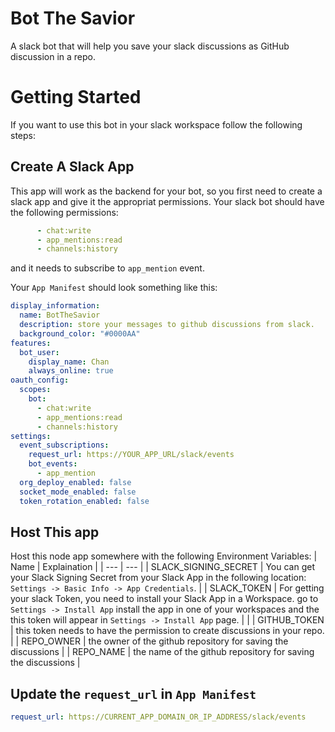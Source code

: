 # Bot The Savior
A slack bot that will help you save your slack discussions as GitHub discussion in a repo.

# Getting Started
If you want to use this bot in your slack workspace follow the following steps:
## Create A Slack App
This app will work as the backend for your bot, so you first need to create a slack app and give it the appropriat permissions.
Your slack bot should have the following permissions:

```yaml
      - chat:write
      - app_mentions:read
      - channels:history
```
and it needs to subscribe to `app_mention` event.

Your `App Manifest` should look something like this:
```yaml
display_information:
  name: BotTheSavior
  description: store your messages to github discussions from slack.
  background_color: "#0000AA"
features:
  bot_user:
    display_name: Chan
    always_online: true
oauth_config:
  scopes:
    bot:
      - chat:write
      - app_mentions:read
      - channels:history
settings:
  event_subscriptions:
    request_url: https://YOUR_APP_URL/slack/events
    bot_events:
      - app_mention
  org_deploy_enabled: false
  socket_mode_enabled: false
  token_rotation_enabled: false
```
## Host This app
Host this node app somewhere with the following Environment Variables:
| Name | Explaination |
| --- | --- |
| SLACK_SIGNING_SECRET | You can get your Slack Signing Secret from your Slack App in the following location: `Settings -> Basic Info -> App Credentials`. |
| SLACK_TOKEN | For getting your slack Token, you need to install your Slack App in a Workspace. go to `Settings -> Install App` install the app in one of your workspaces and the this token will appear in `Settings -> Install App` page. | |
| GITHUB_TOKEN | this token needs to have the permission to create discussions in your repo. |
| REPO_OWNER | the owner of the github repository for saving the discussions |
| REPO_NAME | the name of the github repository for saving the discussions |

## Update the `request_url` in `App Manifest`
```yaml
request_url: https://CURRENT_APP_DOMAIN_OR_IP_ADDRESS/slack/events
```
